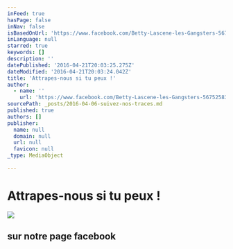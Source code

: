 ```yaml
---
inFeed: true
hasPage: false
inNav: false
isBasedOnUrl: 'https://www.facebook.com/Betty-Lascene-les-Gangsters-567525833280705'
inLanguage: null
starred: true
keywords: []
description: ''
datePublished: '2016-04-21T20:03:25.275Z'
dateModified: '2016-04-21T20:03:24.042Z'
title: 'Attrapes-nous si tu peux !'
author:
  - name: ''
    url: 'https://www.facebook.com/Betty-Lascene-les-Gangsters-567525833280705'
sourcePath: _posts/2016-04-06-suivez-nos-traces.md
published: true
authors: []
publisher:
  name: null
  domain: null
  url: null
  favicon: null
_type: MediaObject

---
```

# Attrapes-nous si tu peux !
![](https://the-grid-user-content.s3-us-west-2.amazonaws.com/b9b23d3a-dc8d-4dc3-9309-c465bb79ee5a.jpg)

## sur notre page facebook